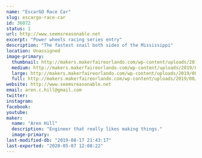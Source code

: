 ```yaml
---
name: "EscarGO Race Car"
slug: escargo-race-car
id: 36072
status: 1
url: http://www.seemsreasonable.net
excerpt: "Power wheels racing series entry"
description: "The fastest snail both sides of the Mississippi"
location: Unassigned
image-primary:
  thumbnail: http://makers.makerfaireorlando.com/wp-content/uploads/2019/08/escargot-150x150.jpg
  medium: http://makers.makerfaireorlando.com/wp-content/uploads/2019/08/escargot-272x300.jpg
  large: http://makers.makerfaireorlando.com/wp-content/uploads/2019/08/escargot.jpg
  full: http://makers.makerfaireorlando.com/wp-content/uploads/2019/08/escargot.jpg
website: http://www.seemsreasonable.net
email: aren.c.hill@gmail.com
twitter: 
instagram: 
facebook: 
youtube: 
maker:
  name: "Aren Hill"
  description: "Engineer that really likes making things."
  image-primary: 
last-modified-db: "2019-08-17 21:43:17"
last-exported: "2020-05-07 12:08:22"
---
```

